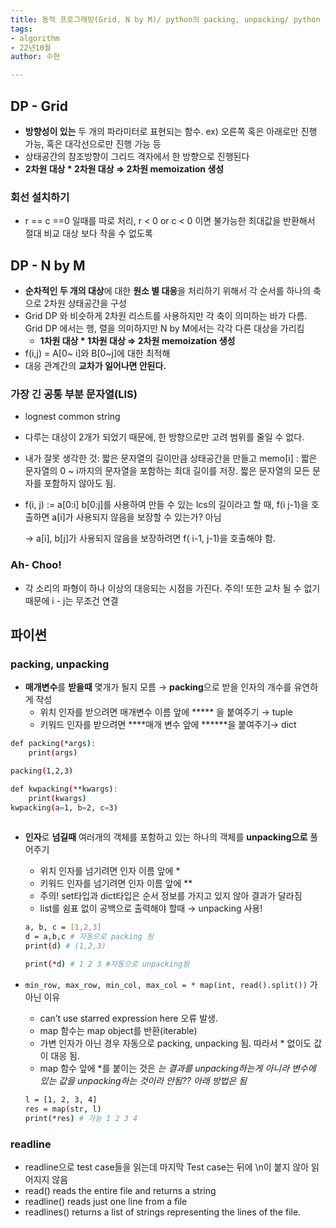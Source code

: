 ```yaml
---
title: 동적 프로그래밍(Grid, N by M)/ python의 packing, unpacking/ python 입력 함수
tags:
- algorithm
- 22년10월
author: 수현

---
```

## DP - Grid

- **방향성이 있는** 두 개의 파라미터로 표현되는 함수. ex) 오른쪽 혹은 아래로만 진행 가능, 혹은 대각선으로만 진행 가능 등
- 상태공간의 참조방향이 그리드 격자에서 한 방향으로 진행된다
- **2차원 대상 * 2차원 대상 ⇒ 2차원 memoization 생성**

### 회선 설치하기

- r == c ==0 일때를 따로 처리, r < 0 or c < 0 이면 불가능한 최대값을 반환해서 절대 비교 대상 보다 작을 수 없도록

## DP - N by M

- **순차적인 두 개의 대상**에 대한 **원소 별 대응**을 처리하기 위해서 각 순서를 하나의 축으로 2차원 상태공간을 구성
- Grid DP 와 비슷하게 2차원 리스트를 사용하지만 각 축이 의미하는 바가 다름. Grid DP 에서는 행, 렬을 의미하지만 N by M에서는 각각 다른 대상을 가리킴
    - **1차원 대상 * 1차원 대상 ⇒ 2차원 memoization 생성**
- f(i,j) = A[0~ i]와 B[0~j]에 대한 최적해
- 대응 관계간의 **교차가 일어나면 안된다.**

### 가장 긴 공통 부분 문자열(LIS)

- lognest common string
- 다루는 대상이 2개가 되었기 때문에, 한 방향으로만 고려 범위를 줄일 수 없다.
- 내가 잘못 생각한 것: 짧은 문자열의 길이만큼 상태공간을 만들고 memo[i] : 짧은 문자열의 0 ~ i까지의 문자열을 포함하는 최대 길이를 저장. 짧은 문자열의 모든 문자를 포함하지 않아도 됨.
- f(i, j) := a[0:i] b[0:j]를 사용하여 만들 수 있는 lcs의 길이라고 할 때, f(i j-1)을 호출하면 a[i]가 사용되지 않음을 보장할 수 있는가? 아님
    
    → a[i], b[j]가 사용되지 않음을 보장하려면 f( i-1, j-1)을 호출해야 함.
    

### Ah- Choo!

- 각 소리의 파형이 하나 이상의 대응되는 시점을 가진다. 주의! 또한 교차 될 수 없기 때문에 i - j는 무조건 연결

## 파이썬

### packing, unpacking

- **매개변수**를 **받을때** 몇개가 될지 모름 → **packing**으로 받을 인자의 개수를 유연하게 작성
    - 위치 인자를 받으려면 매개변수 이름 앞에 ***** 을 붙여주기 → tuple
    - 키워드 인자를 받으려면  ****매개 변수 앞에 ******을 붙여주기→ dict
    

```bash
def packing(*args):
	print(args)

packing(1,2,3)

def kwpacking(**kwargs):
	print(kwargs)
kwpacking(a=1, b=2, c=3)
	

```

- **인자**로 **넘길때** 여러개의 객체를 포함하고 있는 하나의 객체를 **unpacking으로** 풀어주기
    - 위치 인자를 넘기려면 인자 이름 앞에 *
    - 키워드 인자를 넘기려면 인자 이름 앞에 **
    - 주의! set타입과 dict타입은 순서 정보를 가지고 있지 않아 결과가 달라짐
    - list를 쉼표 없이 공백으로 출력해야 할때 → unpacking 사용!
    
    ```bash
    a, b, c = [1,2,3]
    d = a,b,c # 자동으로 packing 됨
    print(d) # (1,2,3)
    
    print(*d) # 1 2 3 #자동으로 unpacking됨
    ```
    
- `min_row, max_row, min_col, max_col = * map(int, read().split())` 가 아닌 이유
    - can’t use starred expression here 오류 발생.
    - map 함수는 map object를 반환(iterable)
    - 가변 인자가 아닌 경우 자동으로 packing, unpacking 됨. 따라서 * 없이도 값이 대응 됨.
    - map 함수 앞에 *를 붙이는 것은 *는 결과를 unpacking하는게 아니라 변수에 있는 값을 unpacking하는 것이라 안됨?? 아래 방법은 됨*
    
    ```bash
    l = [1, 2, 3, 4]
    res = map(str, l)
    print(*res) # 가능 1 2 3 4
    ```
    

### readline

- readline으로 test case들을 읽는데 마지막 Test case는 뒤에 \n이 붙지 않아 읽어지지 않음
- read() reads the entire file and returns a string
- readline() reads just one line from a file
- readlines() returns a list of strings representing the lines of the file.